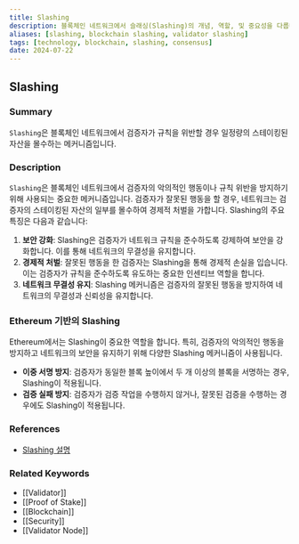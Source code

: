 ```yaml
---
title: Slashing
description: 블록체인 네트워크에서 슬래싱(Slashing)의 개념, 역할, 및 중요성을 다룹니다.
aliases: [slashing, blockchain slashing, validator slashing]
tags: [technology, blockchain, slashing, consensus]
date: 2024-07-22
---
```


## Slashing

### Summary

`Slashing`은 블록체인 네트워크에서 검증자가 규칙을 위반할 경우 일정량의 스테이킹된 자산을 몰수하는 메커니즘입니다.

### Description

`Slashing`은 블록체인 네트워크에서 검증자의 악의적인 행동이나 규칙 위반을 방지하기 위해 사용되는 중요한 메커니즘입니다. 검증자가 잘못된 행동을 할 경우, 네트워크는 검증자의 스테이킹된 자산의 일부를 몰수하여 경제적 처벌을 가합니다. Slashing의 주요 특징은 다음과 같습니다:

1. **보안 강화**: Slashing은 검증자가 네트워크 규칙을 준수하도록 강제하여 보안을 강화합니다. 이를 통해 네트워크의 무결성을 유지합니다.
2. **경제적 처벌**: 잘못된 행동을 한 검증자는 Slashing을 통해 경제적 손실을 입습니다. 이는 검증자가 규칙을 준수하도록 유도하는 중요한 인센티브 역할을 합니다.
3. **네트워크 무결성 유지**: Slashing 메커니즘은 검증자의 잘못된 행동을 방지하여 네트워크의 무결성과 신뢰성을 유지합니다.

### Ethereum 기반의 Slashing

Ethereum에서는 Slashing이 중요한 역할을 합니다. 특히, 검증자의 악의적인 행동을 방지하고 네트워크의 보안을 유지하기 위해 다양한 Slashing 메커니즘이 사용됩니다.

- **이중 서명 방지**: 검증자가 동일한 블록 높이에서 두 개 이상의 블록을 서명하는 경우, Slashing이 적용됩니다.
- **검증 실패 방지**: 검증자가 검증 작업을 수행하지 않거나, 잘못된 검증을 수행하는 경우에도 Slashing이 적용됩니다.

### References

- [Slashing 설명](https://ethereum.org/en/glossary/#validator-lifecycle)

### Related Keywords

- [[Validator]]
- [[Proof of Stake]]
- [[Blockchain]]
- [[Security]]
- [[Validator Node]]
